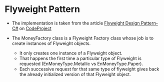 # Flyweight Pattern

* The implementation is taken from the article [Flyweight Design Pattern- C#](http://www.codeproject.com/Articles/793623/Flyweight-Design-Pattern-Csharp) on [CodeProject](http://www.codeproject.com/)

* The MoneyFactory class is a Flyweight Factory class whose job is to create instances of Flyweight objects. 
  * It only creates one instance of a Flyweight object. 
  * That happens the first time a particular type of Flyweight is requested (EnMoneyType.Metallic vs EnMoneyType.Paper). 
  * Each successive request for that same type of flyweight gives back the already initialized version of that Flyweight object.
